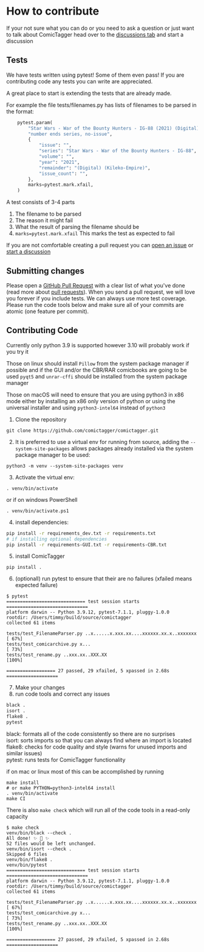 # How to contribute

If your not sure what you can do or you need to ask a question or just want to talk about ComicTagger head over to the [discussions tab](https://github.com/comictagger/comictagger/discussions/categories/general) and start a discussion

## Tests

We have tests written using pytest! Some of them even pass! If you are contributing code any tests you can write are appreciated.

A great place to start is extending the tests that are already made.

For example the file tests/filenames.py has lists of filenames to be parsed in the format:
```py
    pytest.param(
        "Star Wars - War of the Bounty Hunters - IG-88 (2021) (Digital) (Kileko-Empire).cbz",
        "number ends series, no-issue",
        {
            "issue": "",
            "series": "Star Wars - War of the Bounty Hunters - IG-88",
            "volume": "",
            "year": "2021",
            "remainder": "(Digital) (Kileko-Empire)",
            "issue_count": "",
        },
        marks=pytest.mark.xfail,
    )
```

A test consists of 3-4 parts
1. The filename to be parsed
2. The reason it might fail
3. What the result of parsing the filename should be
4. `marks=pytest.mark.xfail` This marks the test as expected to fail

If you are not comfortable creating a pull request you can [open an issue](https://github.com/comictagger/comictagger/issues/new/choose) or [start a discussion](https://github.com/comictagger/comictagger/discussions/new)

## Submitting changes

Please open a [GitHub Pull Request](https://github.com/comictagger/comictagger/pull/new/develop) with a clear list of what you've done (read more about [pull requests](http://help.github.com/pull-requests/)). When you send a pull request, we will love you forever if you include tests. We can always use more test coverage. Please run the code tools below and make sure all of your commits are atomic (one feature per commit).

## Contributing Code

Currently only python 3.9 is supported however 3.10 will probably work if you try it

Those on linux should install `Pillow` from the system package manager if possible and if the GUI and/or the CBR/RAR comicbooks are going to be used `pyqt5` and `unrar-cffi` should be installed from the system package manager

Those on macOS will need to ensure that you are using python3 in x86 mode either by installing an x86 only version of python or using the universal installer and using `python3-intel64` instead of `python3`

1. Clone the repository
```
git clone https://github.com/comictagger/comictagger.git
```

2. It is preferred to use a virtual env for running from source, adding the `--system-site-packages` allows packages already installed via the system package manager to be used:

```
python3 -m venv --system-site-packages venv
```

3. Activate the virtual env:
```
. venv/bin/activate
```
or if on windows PowerShell
```
. venv/bin/activate.ps1
```

4. install dependencies:
```bash
pip install -r requirements_dev.txt -r requirements.txt
# if installing optional dependencies
pip install -r requirements-GUI.txt -r requirements-CBR.txt
```

5. install ComicTagger
```
pip install .
```

6. (optionall) run pytest to ensure that their are no failures (xfailed means expected failure)
```
$ pytest
============================= test session starts ==============================
platform darwin -- Python 3.9.12, pytest-7.1.1, pluggy-1.0.0
rootdir: /Users/timmy/build/source/comictagger
collected 61 items

tests/test_FilenameParser.py ..x......x.xxx.xx....xxxxxx.xx.x..xxxxxxx   [ 67%]
tests/test_comicarchive.py x...                                          [ 73%]
tests/test_rename.py ..xxx.xx..XXX.XX                                    [100%]

================== 27 passed, 29 xfailed, 5 xpassed in 2.68s ===================
```

7. Make your changes
8. run code tools and correct any issues
```bash
black .
isort .
flake8 .
pytest
```

black: formats all of the code consistently so there are no surprises<br>
isort: sorts imports so that you can always find where an import is located<br>
flake8: checks for code quality and style (warns for unused imports and similar issues)<br>
pytest: runs tests for ComicTagger functionality


if on mac or linux most of this can be accomplished by running
```
make install
# or make PYTHON=python3-intel64 install
. venv/bin/activate
make CI
```
There is also `make check` which will run all of the code tools in a read-only capacity
```
$ make check
venv/bin/black --check .
All done! ✨ 🍰 ✨
52 files would be left unchanged.
venv/bin/isort --check .
Skipped 6 files
venv/bin/flake8 .
venv/bin/pytest
============================= test session starts ==============================
platform darwin -- Python 3.9.12, pytest-7.1.1, pluggy-1.0.0
rootdir: /Users/timmy/build/source/comictagger
collected 61 items

tests/test_FilenameParser.py ..x......x.xxx.xx....xxxxxx.xx.x..xxxxxxx   [ 67%]
tests/test_comicarchive.py x...                                          [ 73%]
tests/test_rename.py ..xxx.xx..XXX.XX                                    [100%]

================== 27 passed, 29 xfailed, 5 xpassed in 2.68s ===================
```